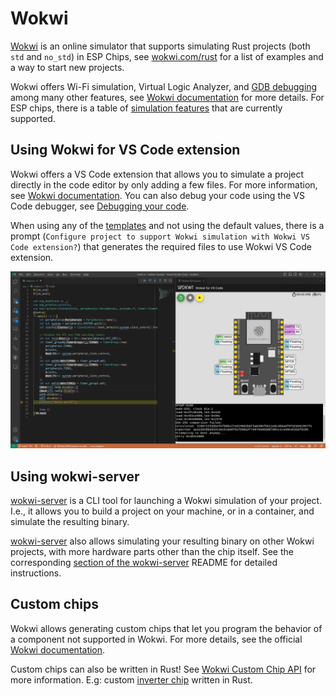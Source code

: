 # Wokwi

[Wokwi][wokwi] is an online simulator that supports simulating Rust projects (both `std` and `no_std`) in ESP Chips,
see [wokwi.com/rust][wokwi-rust] for a list of examples and a way to start new projects.

Wokwi offers Wi-Fi simulation, Virtual Logic Analyzer, and [GDB debugging][gdb-debugging] among many other features, see
[Wokwi documentation][wokwi-documentation] for more details. For ESP chips, there is a table of [simulation features][wokwi-simulation-features] that are currently supported.

[wokwi]: https://wokwi.com/
[wokwi-rust]: https://wokwi.com/rust
[gdb-debugging]: https://docs.wokwi.com/gdb-debugging
[wokwi-documentation]: https://docs.wokwi.com/
[wokwi-simulation-features]: https://docs.wokwi.com/guides/esp32#simulation-features

## Using Wokwi for VS Code extension
Wokwi offers a VS Code extension that allows you to simulate a project directly in the code editor by only adding a few files.
For more information, see [Wokwi documentation][wokwi-vscode].
You can also debug your code using the VS Code debugger, see [Debugging your code][wokwi-debugging].

When using any of the [templates][templates] and not using the default values, there is a prompt (`Configure project to support Wokwi simulation with Wokwi VS Code extension?`) that generates the required files to use Wokwi VS Code extension.

![Wokwi VS Code example](../../assets/wokwi-vscode.png)

[wokwi-vscode]: https://docs.wokwi.com/vscode/getting-started
[wokwi-debugging]: https://docs.wokwi.com/vscode/debugging
[templates]: ./../../writing-your-own-application/generate-project/index.md

## Using wokwi-server

[wokwi-server][wokwi-server] is a CLI tool for launching a Wokwi simulation of your project. I.e., it allows you
to build a project on your machine, or in a container, and simulate the resulting binary.

[wokwi-server] also allows simulating your resulting binary on other Wokwi projects, with more hardware parts other than the chip itself. See the corresponding [section of the wokwi-server][wokwi-server-custom] README for detailed instructions.

[wokwi-server]: https://github.com/MabezDev/wokwi-server
[wokwi-server-custom]: https://github.com/MabezDev/wokwi-server#simulating-your-binary-on-a-custom-wokwi-project

## Custom chips
Wokwi allows generating custom chips that let you program the behavior of a component not supported in Wokwi. For more details, see the official [Wokwi documentation][wokwi-custom-chip].

Custom chips can also be written in Rust!  See [Wokwi Custom Chip API][rust-chip-api] for more information. E.g:  custom [inverter chip][custom-chip-example] written in Rust.

[wokwi-custom-chip]: https://docs.wokwi.com/chips-api/getting-started
[rust-chip-api]: https://github.com/wokwi/wokwi_chip_ll
[custom-chip-example]: https://github.com/wokwi/rust_chip_inverter
